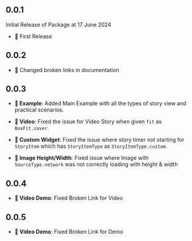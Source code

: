 ## 0.0.1
Initial Release of Package at 17 June 2024
- :tada: First Release

## 0.0.2
- :memo: Changed broken links in documentation



## 0.0.3
- **:memo: Example**: Added Main Example with all the types of story view and practical scenarios.

- **:bug: Video**: Fixed the issue for Video Story when given `fit` as `BoxFit.cover`.

- **:bug: Custom Widget**: Fixed the issue where story timer not starting for `StoryItem` which has `StoryItemType` as `StoryItemType.custom`.
  
- **:bug: Image Height/Width**: Fixed issue where Image with `SourceType.network` was not correctly loading with height & width

## 0.0.4
- **:memo: Video Demo**: Fixed Broken Link for Video

## 0.0.5
- **:memo: Video Demo**: Fixed Broken Link for Demo 
